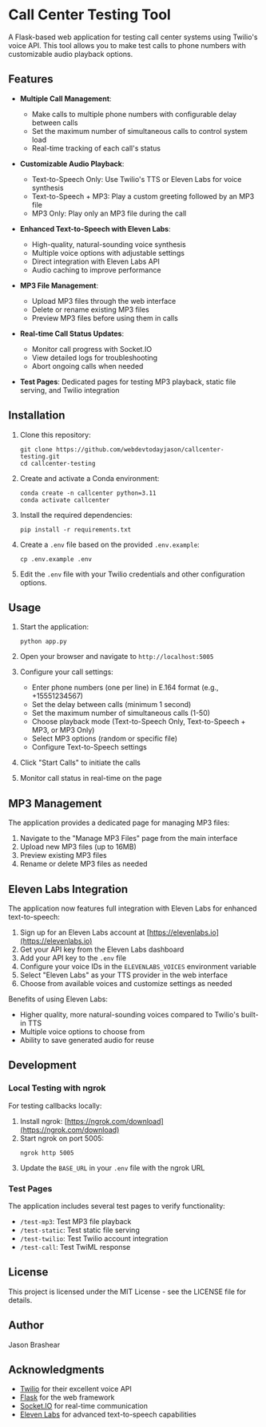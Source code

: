 # Call Center Testing Tool

A Flask-based web application for testing call center systems using Twilio's voice API. This tool allows you to make test calls to phone numbers with customizable audio playback options.

## Features

- **Multiple Call Management**: 
  - Make calls to multiple phone numbers with configurable delay between calls
  - Set the maximum number of simultaneous calls to control system load
  - Real-time tracking of each call's status

- **Customizable Audio Playback**:
  - Text-to-Speech Only: Use Twilio's TTS or Eleven Labs for voice synthesis
  - Text-to-Speech + MP3: Play a custom greeting followed by an MP3 file
  - MP3 Only: Play only an MP3 file during the call

- **Enhanced Text-to-Speech with Eleven Labs**:
  - High-quality, natural-sounding voice synthesis
  - Multiple voice options with adjustable settings
  - Direct integration with Eleven Labs API
  - Audio caching to improve performance

- **MP3 File Management**:
  - Upload MP3 files through the web interface
  - Delete or rename existing MP3 files
  - Preview MP3 files before using them in calls

- **Real-time Call Status Updates**: 
  - Monitor call progress with Socket.IO
  - View detailed logs for troubleshooting
  - Abort ongoing calls when needed

- **Test Pages**: Dedicated pages for testing MP3 playback, static file serving, and Twilio integration

## Installation

1. Clone this repository:
   ```
   git clone https://github.com/webdevtodayjason/callcenter-testing.git
   cd callcenter-testing
   ```

2. Create and activate a Conda environment:
   ```
   conda create -n callcenter python=3.11
   conda activate callcenter
   ```

3. Install the required dependencies:
   ```
   pip install -r requirements.txt
   ```

4. Create a `.env` file based on the provided `.env.example`:
   ```
   cp .env.example .env
   ```

5. Edit the `.env` file with your Twilio credentials and other configuration options.

## Usage

1. Start the application:
   ```
   python app.py
   ```

2. Open your browser and navigate to `http://localhost:5005`

3. Configure your call settings:
   - Enter phone numbers (one per line) in E.164 format (e.g., +15551234567)
   - Set the delay between calls (minimum 1 second)
   - Set the maximum number of simultaneous calls (1-50)
   - Choose playback mode (Text-to-Speech Only, Text-to-Speech + MP3, or MP3 Only)
   - Select MP3 options (random or specific file)
   - Configure Text-to-Speech settings

4. Click "Start Calls" to initiate the calls

5. Monitor call status in real-time on the page

## MP3 Management

The application provides a dedicated page for managing MP3 files:

1. Navigate to the "Manage MP3 Files" page from the main interface
2. Upload new MP3 files (up to 16MB)
3. Preview existing MP3 files
4. Rename or delete MP3 files as needed

## Eleven Labs Integration

The application now features full integration with Eleven Labs for enhanced text-to-speech:

1. Sign up for an Eleven Labs account at [https://elevenlabs.io](https://elevenlabs.io)
2. Get your API key from the Eleven Labs dashboard
3. Add your API key to the `.env` file
4. Configure your voice IDs in the `ELEVENLABS_VOICES` environment variable
5. Select "Eleven Labs" as your TTS provider in the web interface
6. Choose from available voices and customize settings as needed

Benefits of using Eleven Labs:
- Higher quality, more natural-sounding voices compared to Twilio's built-in TTS
- Multiple voice options to choose from
- Ability to save generated audio for reuse

## Development

### Local Testing with ngrok

For testing callbacks locally:

1. Install ngrok: [https://ngrok.com/download](https://ngrok.com/download)
2. Start ngrok on port 5005:
   ```
   ngrok http 5005
   ```
3. Update the `BASE_URL` in your `.env` file with the ngrok URL

### Test Pages

The application includes several test pages to verify functionality:

- `/test-mp3`: Test MP3 file playback
- `/test-static`: Test static file serving
- `/test-twilio`: Test Twilio account integration
- `/test-call`: Test TwiML response

## License

This project is licensed under the MIT License - see the LICENSE file for details.

## Author

Jason Brashear

## Acknowledgments

- [Twilio](https://www.twilio.com/) for their excellent voice API
- [Flask](https://flask.palletsprojects.com/) for the web framework
- [Socket.IO](https://socket.io/) for real-time communication
- [Eleven Labs](https://elevenlabs.io/) for advanced text-to-speech capabilities 